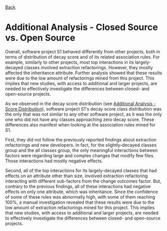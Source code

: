 [Back](https://opus-research.github.io/decay_factors_replication/)

# Additional Analysis - Closed Source vs. Open Source

Overall, software project S1 behaved differently from other projects, both in terms of distribution of decay score and of its related association rules. For example, similarly to other projects, most top interactions in its largely-decayed classes involved extraction refactorings. However, they mostly affected the inheritance attribute. Further analysis showed that these results were due to the low amount of refactorings mined from this project. This implies that new studies, with access to additional and larger projects, are needed to effectively investigate the differences between closed- and open-source projects.

As we observed in the decay score distribution (see [Additional Analysis - Score Distribution](https://opus-research.github.io/decay_factors_replication/visualization_score.html)), software project S1's decay score class distribution was the only that was not similar to any other software project, as it was the only one who did not have any classes approaching zero decay score. These differences also manifest when looking at the association rules mined for S1. 

First, they did not follow the previously reported findings about extraction refactorings and new developers. In fact, for the slightly-decayed classes group and the all classes group, the only meaningful interactions between factors were regarding large and complex changes that modify few files. Those interactions had mostly negative effects. 

Second, all of the top interactions for its largely-decayed classes that had effects on an attribute other than size, involved extraction refactoring interacting with different sub-factors from the change outcomes factor. But, contrary to the previous findings, all of these interactions had negative effects on only one attribute, which was inheritance. Since the confidence of some of these rules was abnormally high, with some of them reaching 100\%, a manual investigation revealed that these results were due to the low amount of extraction refactorings mined for this project. This implies that new studies, with access to additional and larger projects, are needed to effectively investigate the differences between closed- and open-source projects.